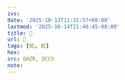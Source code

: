 ```yaml
---
ivs:
date: '2025-10-13T11:31:57+08:00'
lastmod: '2025-10-14T21:46:45-08:00'
title: 󰫋
url: 󰫋
tags: [紇, 紇]
hex: 
src: GHZR, DCCV
note:
---
```

